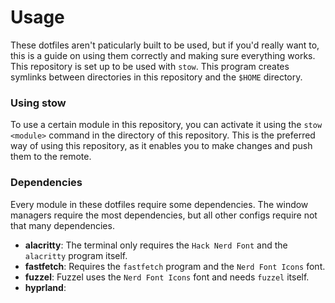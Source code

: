 # Usage

These dotfiles aren't paticularly built to be used, but if you'd really want to, this is a guide on using them correctly and making sure everything works. This repository is set up to be used with `stow`. This program creates symlinks between directories in this repository and the `$HOME` directory.

### Using stow

To use a certain module in this repository, you can activate it using the `stow <module>` command in the directory of this repository. This is the preferred way of using this repository, as it enables you to make changes and push them to the remote.

### Dependencies

Every module in these dotfiles require some dependencies. The window managers require the most dependencies, but all other configs require not that many dependencies.

- **alacritty**: The terminal only requires the `Hack Nerd Font` and the `alacritty` program itself.
- **fastfetch**: Requires the `fastfetch` program and the `Nerd Font Icons` font.
- **fuzzel**: Fuzzel uses the `Nerd Font Icons` font and needs `fuzzel` itself.
- **hyprland**:
